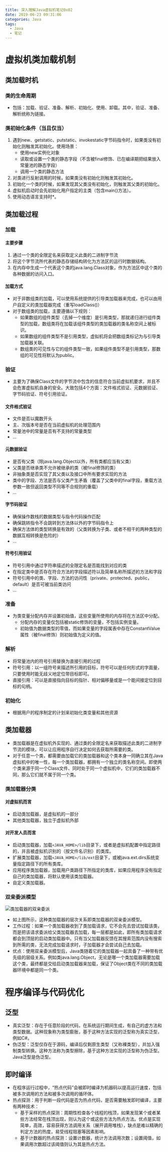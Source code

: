 ```yaml
---
title: 深入理解Java虚拟机笔记0x02
date: 2019-06-23 09:31:06
categories: Java
tags:
  - Java
  - 笔记
---
```


#  虚拟机类加载机制

## 类加载时机

### 类的生命周期

- 包括：加载、验证、准备、解析、初始化、使用、卸载。其中，验证、准备、解析统称为链接。

### 类初始化条件（当且仅当）

1. 遇到new、getstatic、putstatic、invokestatic字节码指令时，如果类没有初始化则触发其初始化。使用场景：
   - 使用new实例化对象
   - 读取或设置一个类的静态字段（不含被final修饰、已在编译期把结果放入常量池的静态字段）
   - 调用一个类的静态方法
2. 对类进行反射调用的时候，如果类没有初始化则触发其初始化。
3. 初始化一个类的时候，如果发现其父类没有初始化，则触发其父类的初始化。
4. 虚拟机启动时会先初始化用户指定的主类（包含main()方法）。
5. 使用动态语言支持时*。

## 类加载过程

### 加载

#### 主要步骤

1. 通过一个类的全限定名来获取定义此类的二进制字节流
2. 将这个字节流所代表的静态存储结构转化为方法区的运行时数据结构。
3. 在内存中生成一个代表这个类的java.lang.Class对象，作为方法区中这个类的各种数据的访问入口。

#### 加载方式

- 对于非数组类的加载，可以使用系统提供的引导类加载器来完成，也可以由用户自定义的类加载器完成（重写loadClass()）
- 对于数组类的加载，主要遵循以下规则：
  - 如果数组的组件类型（去掉一个维度）是引用类型，那就递归进行组件类型的加载，数组类将在加载该组件类型的类加载器的类名称空间上被标识。
  - 如果数组的组件类型不是引用类型，虚拟机将会把数组类标记为与引导类加载器关联。
  - 数组类的可见性与它的组件类型一致，如果组件类型不是引用类型，那数组的可见性将默认为public。

### 验证

- 主要为了确保Class文件的字节流中包含的信息符合当前虚拟机要求，并且不会危害虚拟机自身的安全。大致包括4个方面：文件格式验证、元数据验证、字节码验证、符号引用验证。

#### 文件格式验证

- 文件是否以魔数开头
- 主、次版本号是否在当前虚拟机的处理范围内
- 常量池中的常量是否有不支持的常量类型
- ...

#### 元数据验证

- 是否有父类（除java.lang.Object以外，所有类都应当有父类）
- 父类是否继承类不允许被继承的类（被final修饰的类）
- 非抽象类是否实现了其父类以及接口中所有要求实现的方法
- 类中的字段、方法是否与父类产生矛盾（覆盖了父类中的final字段，重载方法参数一致但返回类型不同等不合规则的重载）
- ...

#### 字节码验证

- 确保操作数栈的数据类型与指令代码操作匹配
- 确保跳转指令不会跳转到方法体以外的字节码指令上
- 确保方法体的类型转换是有效的（父类转换为子类、或者不相干的两种类型的数据互相转换是危险的）
- ...

#### 符号引用验证

- 符号引用中通过字符串描述的全限定名是否能找到对应的类
- 在指定类中是否存在符合方法的字段描述符以及简单名称所描述的方法和字段
- 符号引用中的类、字段、方法的访问性（private、protected、public，default）是否可被当前类访问
- ...

### 准备

- 为类变量分配内存并设置初始值，这些变量所使用的内存将在方法区中分配。
  - 分配内存的变量仅包括被static修饰的变量，不包括实例变量。
  - 初始值为数据类型的零值，而如果变量的字段属表中存在ConstantValue属性（被final修饰）则初始值为定义的值。

### 解析

- 将常量池内的符号引用替换为直接引用的过程
- 符号引用：以一组符号来描述所引用的目标，符号可以是任何形式的字面量，只要使用时能无歧义地定位带目标即可。
- 直接引用：可以是直接指向目标的指针、相对偏移量或是一个能间接定位到目标的句柄。

### 初始化

- 根据用户的程序制定的计划来初始化类变量和其他资源

## 类加载器

- 类加载器是在虚拟机外实现的、通过类的全限定名来获取描述此类的二进制字节流的模块，可以让应用程序自行决定如何去获取所需要的类。
- 对于任意一个类，都需要由加载它的类加载器和这个类本身一同确立其在Java虚拟机中的唯一性，每一个类加载器，都拥有一个独立的类名称空间。即使两个类来源于同一个Class文件、同时处于同一个虚拟机中，它们的类加载器不同，那么它们就不属于同一个类。

### 类加载器分类

#### 对虚拟机而言

- 启动类加载器，是虚拟机的一部分
- 其他类加载器，独立于虚拟机外部

#### 对开发人员而言

- 启动类加载器，加载```<JAVA_HOME>/lib```目录下，或者是虚拟机配置中指定路径的，并且被虚拟机识别的（按文件名识别）的类库。
- 扩展类加载器，加载```<JAVA_HOME>/lib/ext```目录下，或被java.ext.dirs系统变量指定路径下的所有类库。
- 应用程序类加载器，加载用户类路径下所指定的类库，如果应用程序没有指定自己的类加载器，将默认使用该类加载器。
- 自定义类加载器。

### 双亲委派模型

![类加载器的双亲委派](/images/2019-06-23_155659.png)

- 如上图所示，这种类加载器的层次关系即类加载器的双亲委派模型。
- 工作过程：如果一个类加载器收到了类加载请求，它不会先去尝试加载该类，而是把该请求委派给父类加载器去加载，每一层都是如此，即所有类加载请求都会到顶层的启动类加载器中。只有当父加载器反馈在其搜索范围内没有搜索到所需的类，无法完成加载请求时，子加载器才会尝试自己去加载。
- 优点：使用双亲委派模型后，Java类随着它的类加载器一起具备了一种带有优先级的层级关系。例如类java.lang.Object，无论是哪一个类加载器需要加载这个类，最终都是交给启动类加载器来加载，保证了Object类在不同的类加载器环境中都是同一个类。

# 程序编译与代码优化

## 泛型

- 真实泛型：存在于任意阶段的代码，在系统运行期间生成，有自己的虚方法和类型数据。这种现象称为类型膨胀，基于这种方法实现的泛型称为真实泛型，例如C#。
- 伪泛型：泛型仅存在于源码，编译后仅剩原生类型（又称裸类型），并加入强制类型转换。这种方法称为类型擦除，基于这种方法实现的泛型称为伪泛型。Java泛型是伪泛型。

## 即时编译

- 在程序运行过程中，“热点代码”会被即时编译为机器码以提高运行速度，包括被多次调用的方法和被多次调用的循环体。
- 热点探测：用于判断一段代码是否为热点代码，是否需要触发即时编译，主要有两种技术：
  - 基于采样的热点探测：周期性检查各个线程的栈顶，如果发现某个或者某些方法经常在栈顶出现，则认为这个或这些方法为热点方法。优点是实现简单，高效，容易获得方法调用关系（展开调用堆栈），缺点是难以精确的判定方法的热度，易受线程阻塞等因素影响。
  - 基于计数器的热点探测：设置计数器，统计方法调用次数；设置阈值，如果调用次数超过该阈值则认为其是热点方法。

